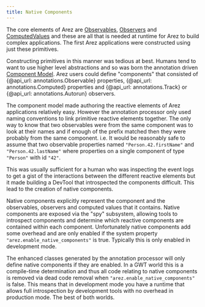 ```yaml
---
title: Native Components
---
```


The core elements of Arez are [Observables](observables.md), [Observers](observers.md) and
[ComputedValues](computed_values.md) and these are all that is needed at runtime for Arez to build complex
applications. The first Arez applications were constructed using just these primitives.

Constructing primitives in this manner was tedious at best. Humans tend to want to use higher level abstractions
and so was born the annotation driven [Component Model](components.md). Arez users could
define "components" that consisted of {@api_url: annotations.Observable} properties,
{@api_url: annotations.Computed} properties and {@api_url: annotations.Track} or {@api_url: annotations.Autorun}
observers.

The component model made authoring the reactive elements of Arez applications relatively easy. However the annotation
processor only used naming conventions to link primitive reactive elements together. The only way to know that
two observables were from the same component was to look at their names and if enough of the prefix matched then
they were probably from the same component. i.e. It would be reasonably safe to assume that two observable
properties named `"Person.42.firstName"` and `"Person.42.lastName"` where properties on a single component
of type `"Person"` with id `"42"`.

This was usually sufficient for a human who was inspecting the event logs to get a gist of the interactions between
the different reactive elements but it made building a DevTool that introspected the components difficult. This lead
to the creation of native components.

Native components explicitly represent the component and the observables, observers and computed values that it
contains. Native components are exposed via the "spy" subsystem, allowing tools to introspect components and determine
which reactive components are contained within each component. Unfortunately native components add some overhead and
are only enabled if the system property `"arez.enable_native_components"` is true. Typically this is only enabled
in development mode.

The enhanced classes generated by the annotation processor will only define native components if they are enabled.
In a GWT world this is a compile-time determination and thus all code relating to native components is removed via
dead code removal when `"arez.enable_native_components"` is false. This means that in development mode you have a
runtime that allows full introspection by development tools with no overhead in production mode. The best of both
worlds.
